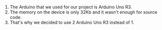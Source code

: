 1. The Arduino that we used for our project is Arduino Uno R3.
2. The memory on the device is only 32Kb and it wasn't enough for source code.
3. That's why we decided to use 2 Arduino Uno R3 instead of 1.
